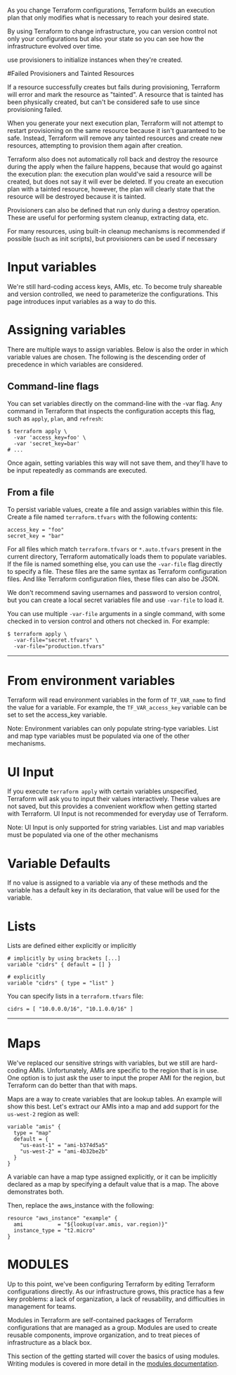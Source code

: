 As you change Terraform configurations, Terraform builds an execution plan that only modifies what is necessary to reach your desired state.

By using Terraform to change infrastructure, you can version control not only your configurations but also your state so you can see how the infrastructure evolved over time.

use provisioners to initialize instances when they're created.

#Failed Provisioners and Tainted Resources

If a resource successfully creates but fails during provisioning, Terraform will error and mark the resource as "tainted". A resource that is tainted has been physically created, but can't be considered safe to use since provisioning failed.

When you generate your next execution plan, Terraform will not attempt to restart provisioning on the same resource because it isn't guaranteed to be safe. Instead, Terraform will remove any tainted resources and create new resources, attempting to provision them again after creation.

Terraform also does not automatically roll back and destroy the resource during the apply when the failure happens, because that would go against the execution plan: the execution plan would've said a resource will be created, but does not say it will ever be deleted. If you create an execution plan with a tainted resource, however, the plan will clearly state that the resource will be destroyed because it is tainted.

Provisioners can also be defined that run only during a destroy operation. These are useful for performing system cleanup, extracting data, etc.

For many resources, using built-in cleanup mechanisms is recommended if possible (such as init scripts), but provisioners can be used if necessary

# Input variables

We're still hard-coding access keys, AMIs, etc. To become truly shareable and version controlled, we need to parameterize the configurations. This page introduces input variables as a way to do this.

# Assigning variables

There are multiple ways to assign variables. Below is also the order in which variable values are chosen. The following is the descending order of precedence in which variables are considered.

## Command-line flags 

You can set variables directly on the command-line with the -var flag. Any command in Terraform that inspects the configuration accepts this flag, such as `apply`, `plan`, and `refresh`:

```
$ terraform apply \
  -var 'access_key=foo' \
  -var 'secret_key=bar'
# ...
```
Once again, setting variables this way will not save them, and they'll have to be input repeatedly as commands are executed.

## From a file

To persist variable values, create a file and assign variables within this file. Create a file named `terraform.tfvars` with the following contents:

```
access_key = "foo"
secret_key = "bar"
```

For all files which match `terraform.tfvars` or `*.auto.tfvars` present in the current directory, Terraform automatically loads them to populate variables. If the file is named something else, you can use the `-var-file` flag directly to specify a file. These files are the same syntax as Terraform configuration files. And like Terraform configuration files, these files can also be JSON.

We don't recommend saving usernames and password to version control, but you can create a local secret variables file and use `-var-file` to load it.

You can use multiple `-var-file` arguments in a single command, with some checked in to version control and others not checked in. For example:

```
$ terraform apply \
  -var-file="secret.tfvars" \
  -var-file="production.tfvars"
```

---

# From environment variables

Terraform will read environment variables in the form of `TF_VAR_name` to find the value for a variable. For example, the `TF_VAR_access_key` variable can be set to set the access_key variable.

Note: Environment variables can only populate string-type variables. List and map type variables must be populated via one of the other mechanisms.

# UI Input

If you execute `terraform apply` with certain variables unspecified, Terraform will ask you to input their values interactively. These values are not saved, but this provides a convenient workflow when getting started with Terraform. UI Input is not recommended for everyday use of Terraform.

Note: UI Input is only supported for string variables. List and map variables must be populated via one of the other mechanisms

# Variable Defaults

If no value is assigned to a variable via any of these methods and the variable has a default key in its declaration, that value will be used for the variable.

# Lists

Lists are defined either explicitly or implicitly

```
# implicitly by using brackets [...]
variable "cidrs" { default = [] }

# explicitly
variable "cidrs" { type = "list" }
```

You can specify lists in a `terraform.tfvars` file:

```
cidrs = [ "10.0.0.0/16", "10.1.0.0/16" ]
```

---

# Maps

We've replaced our sensitive strings with variables, but we still are hard-coding AMIs. Unfortunately, AMIs are specific to the region that is in use. One option is to just ask the user to input the proper AMI for the region, but Terraform can do better than that with maps.

Maps are a way to create variables that are lookup tables. An example will show this best. Let's extract our AMIs into a map and add support for the `us-west-2` region as well:

```
variable "amis" {
  type = "map"
  default = {
    "us-east-1" = "ami-b374d5a5"
    "us-west-2" = "ami-4b32be2b"
  }
}
```
A variable can have a map type assigned explicitly, or it can be implicitly declared as a map by specifying a default value that is a map. The above demonstrates both.

Then, replace the aws_instance with the following:

```
resource "aws_instance" "example" {
  ami           = "${lookup(var.amis, var.region)}"
  instance_type = "t2.micro"
}
```

# MODULES

Up to this point, we've been configuring Terraform by editing Terraform configurations directly. As our infrastructure grows, this practice has a few key problems: a lack of organization, a lack of reusability, and difficulties in management for teams.

Modules in Terraform are self-contained packages of Terraform configurations that are managed as a group. Modules are used to create reusable components, improve organization, and to treat pieces of infrastructure as a black box.

This section of the getting started will cover the basics of using modules. Writing modules is covered in more detail in the [modules documentation](https://www.terraform.io/docs/modules/index.html).